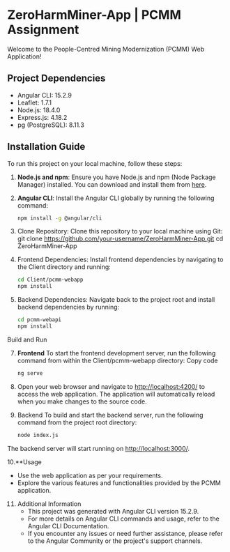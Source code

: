# ZeroHarmMiner-App | PCMM Assignment

Welcome to the People-Centred Mining Modernization (PCMM) Web Application!

## Project Dependencies
- Angular CLI: 15.2.9
- Leaflet: 1.7.1
- Node.js: 18.4.0
- Express.js: 4.18.2
- pg (PostgreSQL): 8.11.3

## Installation Guide

To run this project on your local machine, follow these steps:

1. **Node.js and npm**: Ensure you have Node.js and npm (Node Package Manager) installed. You can download and install them from [here](https://nodejs.org/).

2. **Angular CLI**: Install the Angular CLI globally by running the following command:
   ```bash
   npm install -g @angular/cli

3. Clone Repository: Clone this repository to your local machine using Git:
   git clone https://github.com/your-username/ZeroHarmMiner-App.git
   cd ZeroHarmMiner-App

4. Frontend Dependencies: Install frontend dependencies by navigating to the Client directory and running:
   ```bash
   cd Client/pcmm-webapp
   npm install
   
   
5. Backend Dependencies: Navigate back to the project root and install backend dependencies by running:
   ```bash
   cd pcmm-webapi
   npm install
  Build and Run

7. **Frontend**
   To start the frontend development server, run the following command from within the Client/pcmm-webapp directory:
   Copy code
   ```bash
   ng serve
8. Open your web browser and navigate to <http://localhost:4200/> to access the web application. The application will automatically reload when you make changes to the source code.

9. Backend
    To build and start the backend server, run the following command from the project root directory:
   ```bash
   node index.js
  The backend server will start running on <http://localhost:3000/>.

10.**Usage
   * Use the web application as per your requirements.
   * Explore the various features and functionalities provided by the PCMM application.

11. Additional Information
    * This project was generated with Angular CLI version 15.2.9.
    * For more details on Angular CLI commands and usage, refer to the Angular CLI Documentation.
    * If you encounter any issues or need further assistance, please refer to the Angular Community or the project's support channels.
